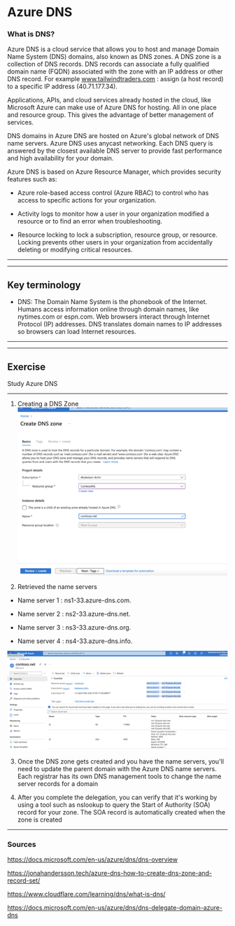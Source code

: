 # Azure DNS 

### What is DNS?


Azure DNS is a cloud service that allows you to host and manage Domain Name System (DNS) domains, also known as DNS zones. A DNS zone is a collection of DNS records. DNS records can associate a fully qualified domain name (FQDN) associated with the zone with an IP address or other DNS record. For example www.tailwindtraders.com : assign (a host record) to a specific IP address (40.71.177.34).

Applications, APIs, and cloud services already hosted in the cloud, like Microsoft Azure can make use of Azure DNS for hosting. All in one place and resource group. This gives the advantage of better management of services. 

DNS domains in Azure DNS are hosted on Azure's global network of DNS name servers. Azure DNS uses anycast networking. Each DNS query is answered by the closest available DNS server to provide fast performance and high availability for your domain.




Azure DNS is based on Azure Resource Manager, which provides security features such as:

 - Azure role-based access control (Azure RBAC) to control who has access to specific actions for your organization.

 - Activity logs to monitor how a user in your organization modified a resource or to find an error when troubleshooting.

 - Resource locking to lock a subscription, resource group, or resource. Locking prevents other users in your organization from accidentally deleting or modifying critical resources.

---
---

## Key terminology

 - DNS: The Domain Name System is the phonebook of the Internet. Humans access information online through domain names, like nytimes.com or espn.com. Web browsers interact through Internet Protocol (IP) addresses. DNS translates domain names to IP addresses so browsers can load Internet resources.


---
---

## Exercise

Study Azure DNS

---

1. Creating a DNS Zone
![screenshot](../00_includes/azureweek2/az0133.png)

2. Retrieved the name servers

- Name server 1
:
ns1-33.azure-dns.com.

- Name server 2
:
ns2-33.azure-dns.net.

 - Name server 3
:
ns3-33.azure-dns.org.

 - Name server 4
:
ns4-33.azure-dns.info.

![screenshot](../00_includes/azureweek2/az01333.png)


3. Once the DNS zone gets created and you have the name servers, you'll need to update the parent domain with the Azure DNS name servers. Each registrar has its own DNS management tools to change the name server records for a domain


4. After you complete the delegation, you can verify that it's working by using a tool such as nslookup to query the Start of Authority (SOA) record for your zone. The SOA record is automatically created when the zone is created
---

### Sources

https://docs.microsoft.com/en-us/azure/dns/dns-overview

https://jonahandersson.tech/azure-dns-how-to-create-dns-zone-and-record-set/

https://www.cloudflare.com/learning/dns/what-is-dns/

https://docs.microsoft.com/en-us/azure/dns/dns-delegate-domain-azure-dns

 




